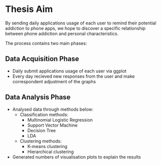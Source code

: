 # Thesis Aim
By sending daily applications usage of each user to remind their potential addiction to phone apps, we hope to discover a specific relationship between phone addiction and personal characteristics. 

The process contains two main phases:

## Data Acquisition Phase
  * Daily submit applications usage of each user via ggplot
  * Every day recieved new responses from the user and make correspondent adjustment of the graphs
  
## Data Analysis Phase
  * Analysed data through methods below:
    - Classification methods: 
      - Multinomial Logistic Regression
      - Support Vector Machine
      - Decision Tree
      - LDA
    - Clustering methods:
      - K-means clustering
      - Hierarchical clustering
  * Generated numbers of visualisation plots to explain the results
      
